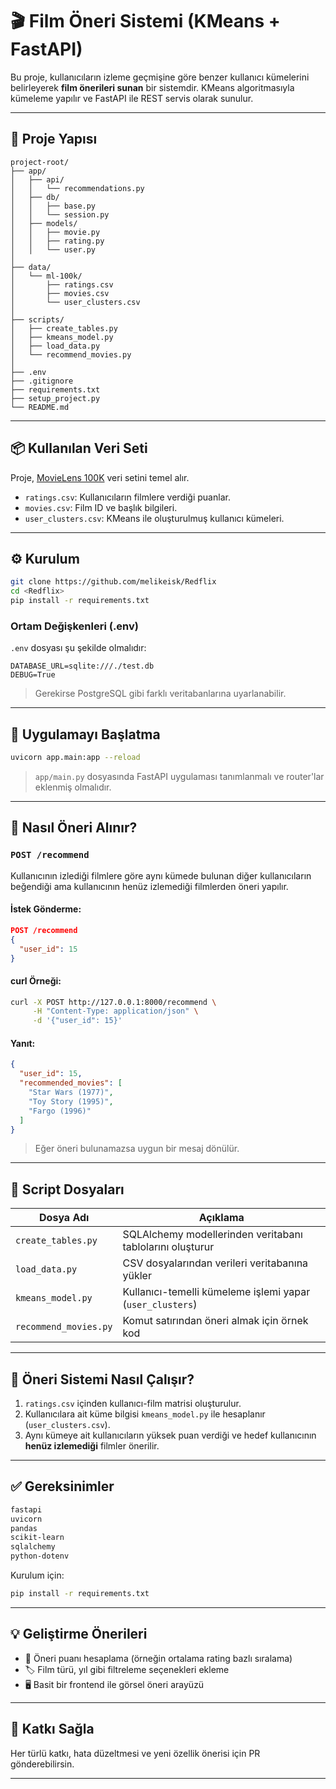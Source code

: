 # 🎬 Film Öneri Sistemi (KMeans + FastAPI)

Bu proje, kullanıcıların izleme geçmişine göre benzer kullanıcı kümelerini belirleyerek **film önerileri sunan** bir sistemdir. KMeans algoritmasıyla kümeleme yapılır ve FastAPI ile REST servis olarak sunulur.

---

## 🧱 Proje Yapısı

```
project-root/
├── app/
│   ├── api/
│   │   └── recommendations.py
│   ├── db/
│   │   ├── base.py
│   │   └── session.py
│   ├── models/
│   │   ├── movie.py
│   │   ├── rating.py
│   │   └── user.py
│
├── data/
│   └── ml-100k/
│       ├── ratings.csv
│       ├── movies.csv
│       └── user_clusters.csv
│
├── scripts/
│   ├── create_tables.py
│   ├── kmeans_model.py
│   ├── load_data.py
│   └── recommend_movies.py
│
├── .env
├── .gitignore
├── requirements.txt
├── setup_project.py
└── README.md
```

---

## 📦 Kullanılan Veri Seti

Proje, [MovieLens 100K](https://grouplens.org/datasets/movielens/100k/) veri setini temel alır.

- `ratings.csv`: Kullanıcıların filmlere verdiği puanlar.
- `movies.csv`: Film ID ve başlık bilgileri.
- `user_clusters.csv`: KMeans ile oluşturulmuş kullanıcı kümeleri.

---

## ⚙️ Kurulum

```bash
git clone https://github.com/melikeisk/Redflix
cd <Redflix>
pip install -r requirements.txt
```

### Ortam Değişkenleri (.env)

`.env` dosyası şu şekilde olmalıdır:

```env
DATABASE_URL=sqlite:///./test.db
DEBUG=True
```

> Gerekirse PostgreSQL gibi farklı veritabanlarına uyarlanabilir.

---

## 🚀 Uygulamayı Başlatma

```bash
uvicorn app.main:app --reload
```

> `app/main.py` dosyasında FastAPI uygulaması tanımlanmalı ve router'lar eklenmiş olmalıdır.

---

## 🤖 Nasıl Öneri Alınır?

### `POST /recommend`

Kullanıcının izlediği filmlere göre aynı kümede bulunan diğer kullanıcıların beğendiği ama kullanıcının henüz izlemediği filmlerden öneri yapılır.

#### İstek Gönderme:

```json
POST /recommend
{
  "user_id": 15
}
```

#### curl Örneği:

```bash
curl -X POST http://127.0.0.1:8000/recommend \
     -H "Content-Type: application/json" \
     -d '{"user_id": 15}'
```

#### Yanıt:

```json
{
  "user_id": 15,
  "recommended_movies": [
    "Star Wars (1977)",
    "Toy Story (1995)",
    "Fargo (1996)"
  ]
}
```

> Eğer öneri bulunamazsa uygun bir mesaj dönülür.

---

## 🔧 Script Dosyaları

| Dosya Adı                  | Açıklama                                                 |
|---------------------------|-----------------------------------------------------------|
| `create_tables.py`        | SQLAlchemy modellerinden veritabanı tablolarını oluşturur |
| `load_data.py`            | CSV dosyalarından verileri veritabanına yükler            |
| `kmeans_model.py`         | Kullanıcı-temelli kümeleme işlemi yapar (`user_clusters`) |
| `recommend_movies.py`     | Komut satırından öneri almak için örnek kod               |

---

## 🧠 Öneri Sistemi Nasıl Çalışır?

1. `ratings.csv` içinden kullanıcı-film matrisi oluşturulur.
2. Kullanıcılara ait küme bilgisi `kmeans_model.py` ile hesaplanır (`user_clusters.csv`).
3. Aynı kümeye ait kullanıcıların yüksek puan verdiği ve hedef kullanıcının **henüz izlemediği** filmler önerilir.

---

## ✅ Gereksinimler

```txt
fastapi
uvicorn
pandas
scikit-learn
sqlalchemy
python-dotenv
```

Kurulum için:

```bash
pip install -r requirements.txt
```

---

## 💡 Geliştirme Önerileri

- 🎯 Öneri puanı hesaplama (örneğin ortalama rating bazlı sıralama)
- 🏷️ Film türü, yıl gibi filtreleme seçenekleri ekleme
- 🖥️ Basit bir frontend ile görsel öneri arayüzü

---

## 🙌 Katkı Sağla

Her türlü katkı, hata düzeltmesi ve yeni özellik önerisi için PR gönderebilirsin.

---
